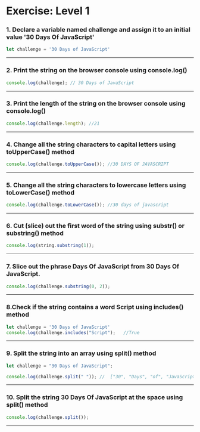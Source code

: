 # Exercise: Level 1

### 1. Declare a variable named challenge and assign it to an initial value '30 Days Of JavaScript'

```JavaScript
let challenge = '30 Days of JavaScript'
```

---

### 2. Print the string on the browser console using console.log()

```javascript
console.log(challenge); // 30 Days of JavaScript
```

---

### 3. Print the length of the string on the browser console using console.log()

```javascript
console.log(challenge.length); //21
```

---

### 4. Change all the string characters to capital letters using toUpperCase() method

```javascript
console.log(challenge.toUpperCase()); //30 DAYS OF JAVASCRIPT
```

---

### 5. Change all the string characters to lowercase letters using toLowerCase() method

```javascript
console.log(challenge.toLowerCase()); //30 days of javascript
```

---

### 6. Cut (slice) out the first word of the string using substr() or substring() method

```javascript
console.log(string.substring(1));
```

---

### 7. Slice out the phrase Days Of JavaScript from 30 Days Of JavaScript.

```javascript
console.log(challenge.substring(0, 2));
```

---

### 8.Check if the string contains a word Script using includes() method

```javascript
let challenge = '30 Days of JavaScript'
console.log(challenge.includes("Script");   //True
```

---

### 9. Split the string into an array using split() method

```javascript
let challenge = "30 Days of JavaScript";

console.log(challenge.split(" ")); //  ["30", "Days", "of", "JavaScript"]
```

---

### 10. Split the string 30 Days Of JavaScript at the space using split() method

```javascript
console.log(challenge.split());
```

---
